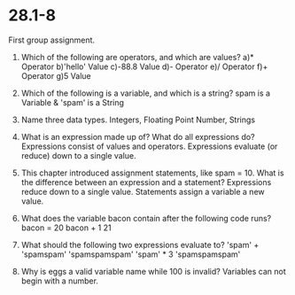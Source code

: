 # 28.1-8
First group assignment.


1. Which of the following are operators, and which are values?
  a)* Operator
  b)'hello' Value
  c)-88.8  Value
  d)- Operator
  e)/ Operator
  f)+ Operator
  g)5 Value

2. Which of the following is a variable, and which is a string?
  spam is a Variable  &  'spam' is a String

3. Name three data types.
  Integers, Floating Point Number, Strings

4. What is an expression made up of? What do all expressions do?
  Expressions consist of values and operators. Expressions evaluate (or reduce) down to a single value.

5. This chapter introduced assignment statements, like spam = 10. What is the difference between an expression and a statement?
  Expressions reduce down to a single value. Statements assign a variable a new value.

6. What does the variable bacon contain after the following code runs? bacon = 20
bacon + 1
  21

7. What should the following two expressions evaluate to?
 'spam' + 'spamspam'   'spamspamspam'
 'spam' * 3           'spamspamspam'

8. Why is eggs a valid variable name while 100 is invalid?
 Variables can not begin with a number.

 

